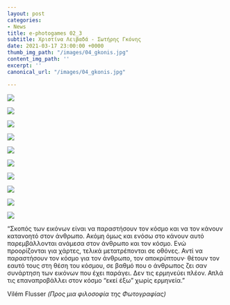 ```yaml
---
layout: post
categories:
- News
title: e-photogames 02_3
subtitle: Χριστίνα Λειβαδά - Σωτήρης Γκόνης
date: 2021-03-17 23:00:00 +0000
thumb_img_path: "/images/04_gkonis.jpg"
content_img_path: ''
excerpt: ''
canonical_url: "/images/04_gkonis.jpg"

---
```

![](/images/01_livada.jpg)

![](/images/02_gkonis.jpg)

![](/images/03_livada.jpg)

![](/images/04_gkonis.jpg)

![](/images/05_livada.jpg)

![](/images/06_gkonis.jpg)

![](/images/07_livada.jpg)

![](/images/08_gkonis.jpg)

![](/images/09_livada.jpg)

![](/images/10_gkonis.jpg)

“Σκοπός των εικόνων είναι να παραστήσουν τον κόσμο και να τον κάνουν κατανοητό στον άνθρωπο. Ακόμη όμως και ενόσω στο κάνουν αυτό παρεμβάλλονται ανάμεσα στον άνθρωπο και τον κόσμο. Ενώ προορίζονται για χάρτες, τελικά μετατρέπονται σε οθόνες. Αντί να παραστήσουν τον κόσμο για τον άνθρωπο, τον αποκρύπτουν· θέτουν τον εαυτό τους στη θέση του κόσμου, σε βαθμό που ο άνθρωπος ζει σαν συνάρτηση των εικόνων που έχει παράγει. Δεν τις ερμηνεύει πλέον. Απλά τις επαναπροβάλλει στον κόσμο “εκεί έξω” χωρίς ερμηνεία.”

Vilém Flusser _(Προς μια φιλοσοφία της Φωτογραφίας)_